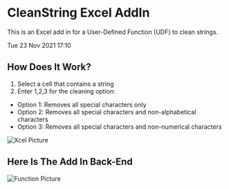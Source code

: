 # CleanString Excel AddIn
This is an Excel add in for a User-Defined Function (UDF) to clean strings.

Tue 23 Nov 2021 17:10

## How Does It Work?
1. Select a cell that contains a string
2. Enter 1,2,3 for the cleaning option:
  * Option 1: Removes all special characters only
  * Option 2: Removes all special characters and non-alphabetical characters
  * Option 3: Removes all special characters and non-numerical characters

![Xcel Picture]()

## Here Is The Add In Back-End

![Function Picture]()
